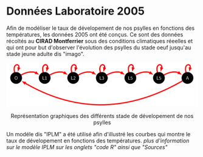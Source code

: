 # Données Laboratoire 2005

Afin de modéliser le taux de dévelopement de nos psylles en fonctions des températures, les données 2005 ont été conçus. Ce sont des données récoltés au **CIRAD Montferrier** sous des conditions climatiques réeelles et qui ont pour but d'observer l'évolution des psylles du stade oeuf jusqu'au stade jeune adulte dis "imago".

<p align="center">
 <img src="www/stages.png">
</p>
<p align="center">Représentation graphiques des différents stade de dévelopement de nos psylles<p align="center">

Un modéle dis "IPLM" a été utilisé afin d'illustré les courbes qui montre le taux de dévelopement en fonctions des températures.
*plus d'information sur le modèle IPLM sur les onglets "code R" ainsi que "Sources"*
